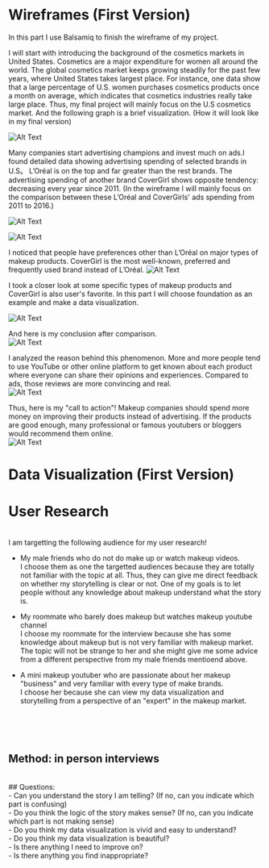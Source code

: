 # Wireframes (First Version)

In this part I use Balsamiq to finish the wireframe of my project. 

I will start with introducing the background of the cosmetics markets in United States. Cosmetics are a major expenditure for women all around the world. The global cosmetics market keeps growing steadily for the past few years, where United States takes largest place.  For instance, one data show that a large percentage of U.S. women purchases cosmetics products once a month on average, which indicates that cosmetics industries really take large place. Thus, my final project will mainly focus on the U.S cosmetics market. And the following graph is a brief visualization. (How it will look like in my final version)

![Alt Text](https://github.com/77meow/portfolio/blob/master/New%20Wireframe%201.png?raw=true)


Many companies start advertising champions and invest much on ads.I found detailed data showing advertising spending of selected brands in U.S。 L’Oréal is on the top and far greater than the rest brands. The advertising spending of another brand CoverGirl shows opposite tendency: decreasing every year since 2011. (In the wireframe I will mainly focus on the comparison between these L’Oréal and CoverGirls' ads spending from 2011 to 2016.) 




![Alt Text](https://github.com/77meow/portfolio/blob/master/New%20Wireframe%202.png?raw=true)


![Alt Text](https://github.com/77meow/portfolio/blob/master/New%20Wireframe%203.png?raw=true)

I noticed that people have preferences other than L’Oréal on major types of makeup products. CoverGirl is the most well-known, preferred and frequently used brand instead of L’Oréal.
![Alt Text](https://github.com/77meow/portfolio/blob/master/New%20Wireframe%204.png?raw=true)

I took a closer look at some specific types of makeup products and CoverGirl is also user's favorite. In this part I will choose foundation as an example and make a data visualization. 

![Alt Text](https://github.com/77meow/portfolio/blob/master/New%20Wireframe%205.png?raw=true)

And here is my conclusion after comparison. <br>
![Alt Text](https://github.com/77meow/portfolio/blob/master/New%20Wireframe%206.png?raw=true)<br>

I analyzed the reason behind this phenomenon. More and more people tend to use YouTube or other online platform to get known about each product where everyone can share their opinions and experiences. Compared to ads, those reviews are more convincing and real. <br>
![Alt Text](https://github.com/77meow/portfolio/blob/master/New%20Wireframe%207.png?raw=true)

Thus, here is my "call to action"! Makeup companies should spend more money on improving their products instead of advertising. If the products are good enough, many professional or famous youtubers or bloggers would recommend them online. <br>
![Alt Text](https://github.com/77meow/portfolio/blob/master/New%20Wireframe%208.png?raw=true)


# Data Visualization (First Version)



# User Research
<br>
I am targetting the following audience for my user research! <br>

  - My male friends who do not do make up or watch makeup videos. <br>
  I choose them as one the targetted audiences because they are totally not familiar with the topic at all. Thus, they can      give me direct feedback on whether my storytelling is clear or not. One of my goals is to let people without any knowledge about makeup understand what the story is. 
 
  - My roommate who barely does makeup but watches makeup youtube channel<br>
  I choose my roommate for the interview because she has some knowledge about makeup but is not very familiar with makeup market. The topic will not be strange to her and she might give me some advice from a different perspective from my male friends mentioend above. 
  
  - A mini makeup youtuber who are passionate about her makeup "business" and very familiar with every type of make brands.<br>
  I choose her because she can view my data visualization and storytelling from a perspective of an "expert" in the makeup market.
  <br>
  <br>
  <br>


## Method: in person interviews
<br>
## Questions: <br>
- Can you understand the story I am telling? (If no, can you indicate which part is confusing)<br>
- Do you think the logic of the story makes sense? (If no, can you indicate which part is not making sense)<br>
- Do you think my data visualization is vivid and easy to understand? <br>
- Do you think my data visualization is beautiful?<br>
- Is there anything I need to improve on?<br>
- Is there anything you find inappropriate?<br>
